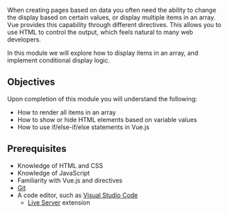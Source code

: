 When creating pages based on data you often need the ability to change the display based on certain values, or display multiple items in an array. Vue provides this capability through different directives. This allows you to use HTML to control the output, which feels natural to many web developers.

In this module we will explore how to display items in an array, and implement conditional display logic.

## Objectives

Upon completion of this module you will understand the following:

- How to render all items in an array
- How to show or hide HTML elements based on variable values
- How to use if/else-if/else statements in Vue.js

## Prerequisites

- Knowledge of HTML and CSS
- Knowledge of JavaScript
- Familiarity with Vue.js and directives
- [Git](https://git-scm.com/)
- A code editor, such as [Visual Studio Code](https://code.visualstudio.com)
  - [Live Server](https://marketplace.visualstudio.com/items?itemName=ritwickdey.LiveServer) extension

